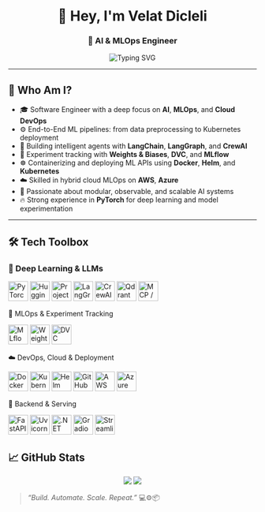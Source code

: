 <h1 align="center">👋 Hey, I'm Velat Dicleli</h1>
<h3 align="center">🚀 AI & MLOps Engineer</h3>

<p align="center">
  <img src="https://readme-typing-svg.demolab.com?font=Fira+Code&size=20&pause=1200&center=true&vCenter=true&width=420&lines=Automating+ML+Workflows;Agents+with+LangGraph+%26+CrewAI;Tracking+Experiments+with+DVC+%26+W%26B;Deploying+FastAPI+on+Kubernetes" alt="Typing SVG" />
</p>


---

## 🧠 Who Am I?

- 🎓 Software Engineer with a deep focus on **AI**, **MLOps**, and **Cloud DevOps**
- ⚙️ End-to-End ML pipelines: from data preprocessing to Kubernetes deployment
- 🧠 Building intelligent agents with **LangChain**, **LangGraph**, and **CrewAI**
- 🔬 Experiment tracking with **Weights & Biases**, **DVC**, and **MLflow**
- ☸️ Containerizing and deploying ML APIs using **Docker**, **Helm**, and **Kubernetes**
- ☁️ Skilled in hybrid cloud MLOps on **AWS**, **Azure**
- 🧪 Passionate about modular, observable, and scalable AI systems
- 🔥 Strong experience in **PyTorch** for deep learning and model experimentation

---

## 🛠️ Tech Toolbox

### 🧠 Deep Learning & LLMs
<p align="left"> <img src="https://cdn.jsdelivr.net/gh/devicons/devicon/icons/pytorch/pytorch-original.svg" height="40" alt="PyTorch" /> <img src="https://huggingface.co/front/assets/huggingface_logo-noborder.svg" height="40" alt="Hugging Face" /> <img src="https://avatars.githubusercontent.com/u/126733545?s=200&v=4" height="40" alt="ProjectName" />
 <img src="https://avatars.githubusercontent.com/u/150821507?s=200&v=4" height="40" alt="LangGraph" /> <img src="https://avatars.githubusercontent.com/u/149152625?s=200&v=4" height="40" alt="CrewAI" /> <img src="https://avatars.githubusercontent.com/u/100877234?s=200&v=4" height="40" alt="Qdrant" /> <img src="https://cdn.worldvectorlogo.com/logos/siemens.svg" height="40" alt="MCP / MindSphere" /> </p>
🚀 MLOps & Experiment Tracking
<p align="left"> <img src="https://mlflow.org/docs/latest/_static/MLflow-logo-final-black.png" height="40" alt="MLflow" /> <img src="https://user-images.githubusercontent.com/1253416/224891856-2a9b5e34-21d5-4661-9447-9b4f7d5f4918.png" height="40" alt="Weights & Biases" /> <img src="https://dvc.org/images/logo.svg" height="40" alt="DVC" /> </p>
☁️ DevOps, Cloud & Deployment
<p align="left"> <img src="https://cdn.jsdelivr.net/gh/devicons/devicon/icons/docker/docker-original.svg" height="40" alt="Docker" /> <img src="https://cdn.jsdelivr.net/gh/devicons/devicon/icons/kubernetes/kubernetes-plain.svg" height="40" alt="Kubernetes" /> <img src="https://helm.sh/img/helm.svg" height="40" alt="Helm" /> <img src="https://avatars.githubusercontent.com/u/44036562?s=200&v=4" height="40" alt="GitHub Actions" /> <img src="https://cdn.jsdelivr.net/gh/devicons/devicon/icons/amazonwebservices/amazonwebservices-original.svg" height="40" alt="AWS" /> <img src="https://cdn.jsdelivr.net/gh/devicons/devicon/icons/azure/azure-original.svg" height="40" alt="Azure" /> </p>
🔌 Backend & Serving
<p align="left"> <img src="https://fastapi.tiangolo.com/img/logo-margin/logo-teal.png" height="40" alt="FastAPI" /> <img src="https://www.svgrepo.com/show/374119/uvicorn.svg" height="40" alt="Uvicorn" /> <img src="https://cdn.jsdelivr.net/gh/devicons/devicon/icons/dot-net/dot-net-original.svg" height="40" alt=".NET" /> <img src="https://gradio.app/assets/img/logo.svg" height="40" alt="Gradio" /> <img src="https://streamlit.io/images/brand/streamlit-logo-primary-colormark-darktext.png" height="40" alt="Streamlit" /> </p>











## 📈 GitHub Stats

<p align="center">
  <img src="https://github-readme-stats.vercel.app/api?username=velatdicleli&show_icons=true&theme=tokyonight" />
  <img src="https://github-readme-streak-stats.herokuapp.com/?user=velatdicleli&theme=tokyonight" />
</p>



> _“Build. Automate. Scale. Repeat.”_ 💻⚙️📦
